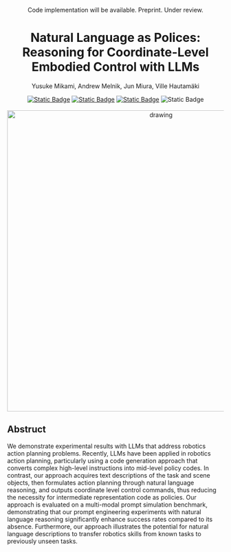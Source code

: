 <div align="center">

  Code implementation will be available. Preprint. Under review.
  <h1 align="center">Natural Language as Polices:  
    Reasoning for Coordinate-Level Embodied Control with LLMs</h1>
  
  <p align="center">
    Yusuke Mikami, Andrew Melnik, Jun Miura, Ville Hautamäki
  </p>
  <a href="https://shure-dev.github.io/natural-language-as-policies/"><img alt="Static Badge" src="https://img.shields.io/badge/ProjectPage-blue"></a>
  <a href="https://arxiv.org/abs/2403.13801"><img alt="Static Badge" src="https://img.shields.io/badge/arXiv-2403.13801-b31b1b.svg?style=flat"></a>
  <a href="https://paperswithcode.com/paper/natural-language-as-polices-reasoning-for">
  <a href="https://arxiv.org/html/2403.13801v1"><img alt="Static Badge" src="https://img.shields.io/badge/arXiv-HTML-red"></a>
  <img alt="Static Badge" src="https://img.shields.io/badge/PaperWithCode-brightgreen?link=https%3A%2F%2Fpaperswithcode.com%2Fpaper%2Fnatural-language-as-polices-reasoning-for">
  </a>

  <br>
  <br>
  
  <div>
  <img src="https://github.com/shure-dev/NLaP/assets/61527175/20e36052-732c-458b-b665-ae365ad18772" alt="drawing" width="700"/>
  </div>
  
  <div>

    
  </div>
  
</div>

## Abstruct
We demonstrate experimental results with LLMs that address robotics action planning problems. Recently, LLMs have been applied in robotics action planning, particularly using a code generation approach that converts complex high-level instructions into mid-level policy codes. In contrast, our approach acquires text descriptions of the task and scene objects, then formulates action planning through natural language reasoning, and outputs coordinate level control commands, thus reducing the necessity for intermediate representation code as policies. Our approach is evaluated on a multi-modal prompt simulation benchmark, demonstrating that our prompt engineering experiments with natural language reasoning significantly enhance success rates compared to its absence. Furthermore, our approach illustrates the potential for natural language descriptions to transfer robotics skills from known tasks to previously unseen tasks.


